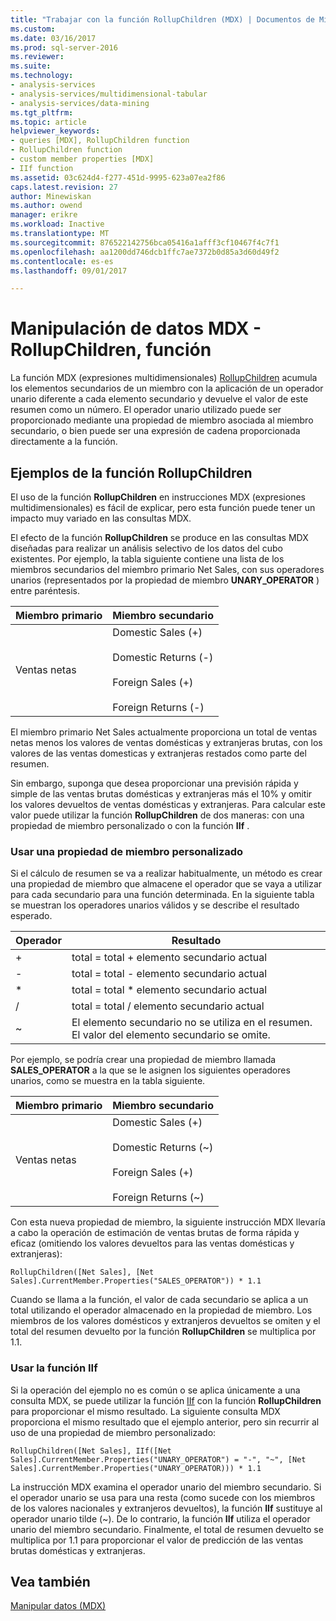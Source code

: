 ```yaml
---
title: "Trabajar con la función RollupChildren (MDX) | Documentos de Microsoft"
ms.custom: 
ms.date: 03/16/2017
ms.prod: sql-server-2016
ms.reviewer: 
ms.suite: 
ms.technology:
- analysis-services
- analysis-services/multidimensional-tabular
- analysis-services/data-mining
ms.tgt_pltfrm: 
ms.topic: article
helpviewer_keywords:
- queries [MDX], RollupChildren function
- RollupChildren function
- custom member properties [MDX]
- IIf function
ms.assetid: 03c624d4-f277-451d-9995-623a07ea2f86
caps.latest.revision: 27
author: Minewiskan
ms.author: owend
manager: erikre
ms.workload: Inactive
ms.translationtype: MT
ms.sourcegitcommit: 876522142756bca05416a1afff3cf10467f4c7f1
ms.openlocfilehash: aa1200dd746dcb1ffc7ae7372b0d85a3d60d49f2
ms.contentlocale: es-es
ms.lasthandoff: 09/01/2017

---
```

# <a name="mdx-data-manipulation---rollupchildren-function"></a>Manipulación de datos MDX - RollupChildren, función
  La función MDX (expresiones multidimensionales) [RollupChildren](../../../mdx/rollupchildren-mdx.md) acumula los elementos secundarios de un miembro con la aplicación de un operador unario diferente a cada elemento secundario y devuelve el valor de este resumen como un número. El operador unario utilizado puede ser proporcionado mediante una propiedad de miembro asociada al miembro secundario, o bien puede ser una expresión de cadena proporcionada directamente a la función.  
  
## <a name="rollupchildren-function-examples"></a>Ejemplos de la función RollupChildren  
 El uso de la función **RollupChildren** en instrucciones MDX (expresiones multidimensionales) es fácil de explicar, pero esta función puede tener un impacto muy variado en las consultas MDX.  
  
 El efecto de la función **RollupChildren** se produce en las consultas MDX diseñadas para realizar un análisis selectivo de los datos del cubo existentes. Por ejemplo, la tabla siguiente contiene una lista de los miembros secundarios del miembro primario Net Sales, con sus operadores unarios (representados por la propiedad de miembro **UNARY_OPERATOR** ) entre paréntesis.  
  
|Miembro primario|Miembro secundario|  
|-------------------|------------------|  
|Ventas netas|Domestic Sales (+)<br /><br /> Domestic Returns (-)<br /><br /> Foreign Sales (+)<br /><br /> Foreign Returns (-)|  
  
 El miembro primario Net Sales actualmente proporciona un total de ventas netas menos los valores de ventas domésticas y extranjeras brutas, con los valores de las ventas domesticas y extranjeras restados como parte del resumen.  
  
 Sin embargo, suponga que desea proporcionar una previsión rápida y simple de las ventas brutas domésticas y extranjeras más el 10% y omitir los valores devueltos de ventas domésticas y extranjeras. Para calcular este valor puede utilizar la función **RollupChildren** de dos maneras: con una propiedad de miembro personalizado o con la función **IIf** .  
  
### <a name="using-a-custom-member-property"></a>Usar una propiedad de miembro personalizado  
 Si el cálculo de resumen se va a realizar habitualmente, un método es crear una propiedad de miembro que almacene el operador que se vaya a utilizar para cada secundario para una función determinada. En la siguiente tabla se muestran los operadores unarios válidos y se describe el resultado esperado.  
  
|Operador|Resultado|  
|--------------|------------|  
|+|total = total + elemento secundario actual|  
|-|total = total - elemento secundario actual|  
|*|total = total * elemento secundario actual|  
|/|total = total / elemento secundario actual|  
|~|El elemento secundario no se utiliza en el resumen. El valor del elemento secundario se omite.|  
  
 Por ejemplo, se podría crear una propiedad de miembro llamada **SALES_OPERATOR** a la que se le asignen los siguientes operadores unarios, como se muestra en la tabla siguiente.  
  
|Miembro primario|Miembro secundario|  
|-------------------|------------------|  
|Ventas netas|Domestic Sales (+)<br /><br /> Domestic Returns (~)<br /><br /> Foreign Sales (+)<br /><br /> Foreign Returns (~)|  
  
 Con esta nueva propiedad de miembro, la siguiente instrucción MDX llevaría a cabo la operación de estimación de ventas brutas de forma rápida y eficaz (omitiendo los valores devueltos para las ventas domésticas y extranjeras):  
  
```  
RollupChildren([Net Sales], [Net Sales].CurrentMember.Properties("SALES_OPERATOR")) * 1.1  
```  
  
 Cuando se llama a la función, el valor de cada secundario se aplica a un total utilizando el operador almacenado en la propiedad de miembro. Los miembros de los valores domésticos y extranjeros devueltos se omiten y el total del resumen devuelto por la función **RollupChildren** se multiplica por 1.1.  
  
### <a name="using-the-iif-function"></a>Usar la función IIf  
 Si la operación del ejemplo no es común o se aplica únicamente a una consulta MDX, se puede utilizar la función [IIf](../../../mdx/iif-mdx.md) con la función **RollupChildren** para proporcionar el mismo resultado. La siguiente consulta MDX proporciona el mismo resultado que el ejemplo anterior, pero sin recurrir al uso de una propiedad de miembro personalizado:  
  
```  
RollupChildren([Net Sales], IIf([Net Sales].CurrentMember.Properties("UNARY_OPERATOR") = "-", "~", [Net Sales].CurrentMember.Properties("UNARY_OPERATOR))) * 1.1  
```  
  
 La instrucción MDX examina el operador unario del miembro secundario. Si el operador unario se usa para una resta (como sucede con los miembros de los valores nacionales y extranjeros devueltos), la función **IIf** sustituye al operador unario tilde (~). De lo contrario, la función **IIf** utiliza el operador unario del miembro secundario. Finalmente, el total de resumen devuelto se multiplica por 1.1 para proporcionar el valor de predicción de las ventas brutas domésticas y extranjeras.  
  
## <a name="see-also"></a>Vea también  
 [Manipular datos &#40;MDX&#41;](../../../analysis-services/multidimensional-models/mdx/mdx-data-manipulation-manipulating-data.md)  
  
  

